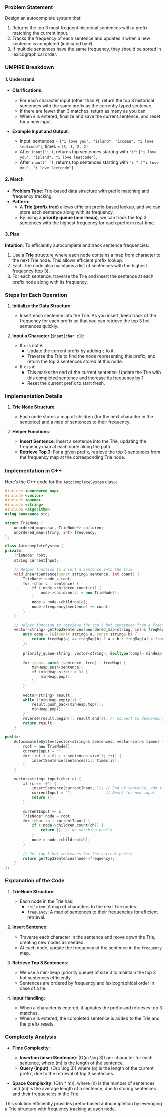 ### Problem Statement

Design an autocomplete system that:
1. Returns the top 3 most frequent historical sentences with a prefix matching the current input.
2. Tracks the frequency of each sentence and updates it when a new sentence is completed (indicated by `#`).
3. If multiple sentences have the same frequency, they should be sorted in lexicographical order.

### UMPIRE Breakdown

#### **1. Understand**
- **Clarifications**:
  - For each character input (other than `#`), return the top 3 historical sentences with the same prefix as the currently typed sentence.
  - If there are fewer than 3 matches, return as many as you can.
  - When `#` is entered, finalize and save the current sentence, and reset for a new input.

- **Example Input and Output**:
  - Input: sentences = `["i love you", "island", "iroman", "i love leetcode"]`, times = `[5, 3, 2, 2]`
  - After `input('i')`, returns top sentences starting with `"i"`: `["i love you", "island", "i love leetcode"]`.
  - After `input(' ')`, returns top sentences starting with `"i "`: `["i love you", "i love leetcode"]`.

#### **2. Match**
- **Problem Type**: Trie-based data structure with prefix matching and frequency tracking.
- **Pattern**: 
  - A **Trie (prefix tree)** allows efficient prefix-based lookup, and we can store each sentence along with its frequency.
  - By using a **priority queue (min-heap)**, we can track the top 3 sentences with the highest frequency for each prefix in real-time.

#### **3. Plan**

**Intuition**:
To efficiently autocomplete and track sentence frequencies:
1. Use a **Trie** structure where each node contains a map from character to the next Trie node. This allows efficient prefix lookup.
2. Each Trie node also maintains a list of sentences with the highest frequency (top 3).
3. For each sentence, traverse the Trie and insert the sentence at each prefix node along with its frequency.

### Steps for Each Operation

1. **Initialize the Data Structure**:
   - Insert each sentence into the Trie. As you insert, keep track of the frequency for each prefix so that you can retrieve the top 3 hot sentences quickly.

2. **Input a Character (`input(char c)`)**:
   - If `c` is not `#`:
     - Update the current prefix by adding `c` to it.
     - Traverse the Trie to find the node representing this prefix, and return the top 3 sentences stored at this node.
   - If `c` is `#`:
     - This marks the end of the current sentence. Update the Trie with this completed sentence and increase its frequency by 1.
     - Reset the current prefix to start fresh.

### Implementation Details

1. **Trie Node Structure**:
   - Each node stores a map of children (for the next character in the sentence) and a map of sentences to their frequency.
   
2. **Helper Functions**:
   - **Insert Sentence**: Insert a sentence into the Trie, updating the frequency map at each node along the path.
   - **Retrieve Top 3**: For a given prefix, retrieve the top 3 sentences from the frequency map at the corresponding Trie node.

### Implementation in C++

Here’s the C++ code for the `AutocompleteSystem` class:

```cpp
#include <unordered_map>
#include <vector>
#include <queue>
#include <string>
#include <algorithm>
using namespace std;

struct TrieNode {
    unordered_map<char, TrieNode*> children;
    unordered_map<string, int> frequency;
};

class AutocompleteSystem {
private:
    TrieNode* root;
    string currentInput;

    // Helper function to insert a sentence into the Trie
    void insertSentence(const string& sentence, int count) {
        TrieNode* node = root;
        for (char c : sentence) {
            if (!node->children.count(c)) {
                node->children[c] = new TrieNode();
            }
            node = node->children[c];
            node->frequency[sentence] += count;
        }
    }

    // Helper function to retrieve the top 3 hot sentences from a frequency map
    vector<string> getTop3Sentences(unordered_map<string, int>& freqMap) {
        auto comp = [&](const string& a, const string& b) {
            return freqMap[a] == freqMap[b] ? a > b : freqMap[a] < freqMap[b];
        };
        
        priority_queue<string, vector<string>, decltype(comp)> minHeap(comp);
        
        for (const auto& [sentence, freq] : freqMap) {
            minHeap.push(sentence);
            if (minHeap.size() > 3) {
                minHeap.pop();
            }
        }
        
        vector<string> result;
        while (!minHeap.empty()) {
            result.push_back(minHeap.top());
            minHeap.pop();
        }
        reverse(result.begin(), result.end()); // Convert to descending order
        return result;
    }

public:
    AutocompleteSystem(vector<string>& sentences, vector<int>& times) {
        root = new TrieNode();
        currentInput = "";
        for (int i = 0; i < sentences.size(); ++i) {
            insertSentence(sentences[i], times[i]);
        }
    }

    vector<string> input(char c) {
        if (c == '#') {
            insertSentence(currentInput, 1); // End of sentence, add it to Trie
            currentInput = "";               // Reset for new input
            return {};
        }
        
        currentInput += c;
        TrieNode* node = root;
        for (char ch : currentInput) {
            if (!node->children.count(ch)) {
                return {}; // No matching prefix
            }
            node = node->children[ch];
        }
        
        // Get top 3 hot sentences for the current prefix
        return getTop3Sentences(node->frequency);
    }
};
```

### Explanation of the Code

1. **TrieNode Structure**:
   - Each node in the Trie has:
     - `children`: A map of characters to the next Trie nodes.
     - `frequency`: A map of sentences to their frequencies for efficient retrieval.

2. **Insert Sentence**:
   - Traverse each character in the sentence and move down the Trie, creating new nodes as needed.
   - At each node, update the frequency of the sentence in the `frequency` map.

3. **Retrieve Top 3 Sentences**:
   - We use a min-heap (priority queue) of size 3 to maintain the top 3 hot sentences efficiently.
   - Sentences are ordered by frequency and lexicographical order in case of a tie.

4. **Input Handling**:
   - When a character is entered, it updates the prefix and retrieves top 3 matches.
   - When `#` is entered, the completed sentence is added to the Trie and the prefix resets.

### Complexity Analysis

- **Time Complexity**:
  - **Insertion (insertSentence)**: \(O(m \log 3)\) per character for each sentence, where \(m\) is the length of the sentence.
  - **Query (input)**: \(O(p \log 3)\) where \(p\) is the length of the current prefix, due to the retrieval of top 3 sentences.

- **Space Complexity**: \(O(n * m)\), where \(n\) is the number of sentences and \(m\) is the average length of a sentence, due to storing sentences and their frequencies in the Trie.

This solution efficiently provides prefix-based autocompletion by leveraging a Trie structure with frequency tracking at each node.